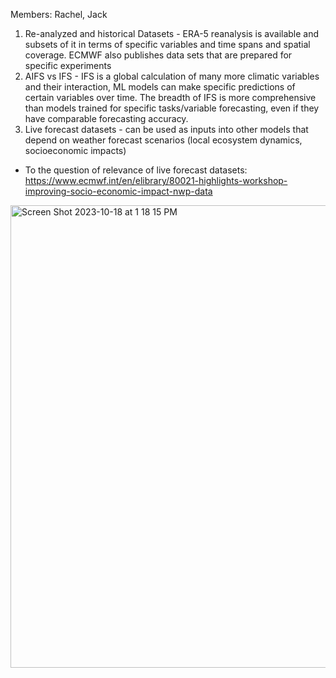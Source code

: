 Members: Rachel, Jack

1. Re-analyzed and historical Datasets - ERA-5 reanalysis is available and subsets of it in terms of specific variables and time spans and spatial coverage. ECMWF also publishes data sets that are prepared for specific experiments
3. AIFS vs IFS - IFS is a global calculation of many more climatic variables and their interaction, ML models can make specific predictions of certain variables over time. The breadth of IFS is more comprehensive than models trained for specific tasks/variable forecasting, even if they have comparable forecasting accuracy.
4. Live forecast datasets - can be used as inputs into other models that depend on weather forecast scenarios (local ecosystem dynamics, socioeconomic impacts)
  - To the question of relevance of live forecast datasets: https://www.ecmwf.int/en/elibrary/80021-highlights-workshop-improving-socio-economic-impact-nwp-data

<img width="740" alt="Screen Shot 2023-10-18 at 1 18 15 PM" src="https://github.com/PurdueNWP/DL_GPU_F2023/assets/113722696/94c5147e-18e3-4940-9e71-4135233c1bb6">
